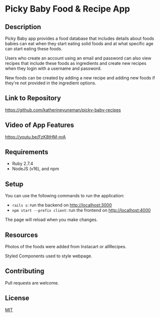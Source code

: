 # Picky Baby Food & Recipe App

## Description

Picky Baby app provides a food database that includes details about foods babies can eat when they start eating solid foods and at what specific age can start eating these foods.

Users who create an account using an email and password can also view recipes that include these foods as ingredients and create new recipes when they login with a username and password.

New foods can be created by adding a new recipe and adding new foods if they're not provided in the ingredient options.

## Link to Repository

https://github.com/katherineyuneman/picky-baby-recipes

## Video of App Features

https://youtu.be/FzK8tHM-nrA

## Requirements

- Ruby 2.7.4
- NodeJS (v16), and npm

## Setup

You can use the following commands to run the application:

- `rails s`: run the backend on [http://localhost:3000](http://localhost:3000)
- `npm start --prefix client`: run the frontend on
  [http://localhost:4000](http://localhost:4000)

The page will reload when you make changes.

## Resources
Photos of the foods were added from Instacart or allRecipes.

Styled Components used to style webpage.

## Contributing
Pull requests are welcome.

## License
[MIT](https://choosealicense.com/licenses/mit/)
